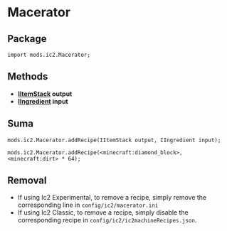 # Macerator

## Package
`import mods.ic2.Macerator;`

## Methods
- **[IItemStack](/Vanilla/Items/IItemStack/) output**
- **[IIngredient](/Vanilla/Variable_Types/IIngredient/) input**

## Suma
```zenscript
mods.ic2.Macerator.addRecipe(IItemStack output, IIngredient input);

mods.ic2.Macerator.addRecipe(<minecraft:diamond_block>, <minecraft:dirt> * 64);
```

## Removal

- If using Ic2 Experimental, to remove a recipe, simply remove the corresponding line in `config/ic2/macerator.ini`
- If using Ic2 Classic, to remove a recipe, simply disable the corresponding recipe in `config/ic2/ic2machineRecipes.json`.
